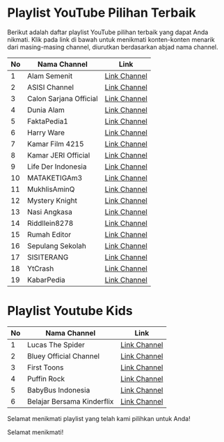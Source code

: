 # Playlist YouTube Pilihan Terbaik

Berikut adalah daftar playlist YouTube pilihan terbaik yang dapat Anda nikmati. Klik pada link di bawah untuk menikmati konten-konten menarik dari masing-masing channel, diurutkan berdasarkan abjad nama channel.

| No | Nama Channel | Link |
| --- | ------------ | ---- |
| 1 | Alam Semenit | [Link Channel](https://youtube.com/@AlamSemenit?si=9uIRhVK39xtyATWl) |
| 2 | ASISI Channel | [Link Channel](https://youtube.com/@ASISIChannel?si=Mri6ez1RTXsVtR8C) |
| 3 | Calon Sarjana Official | [Link Channel](https://youtube.com/@CalonSarjanaOfficial?si=VQ18mr1OLHU_U7tG) |
| 4 | Dunia Alam | [Link Channel](https://youtube.com/@dunia_alam?si=bWBa03xGlnHPX63Z) |
| 5 | FaktaPedia1 | [Link Channel](https://youtube.com/@FaktaPedia1?si=Q_UHnM8LY6vyW9Q_) |
| 6 | Harry Ware | [Link Channel](https://youtube.com/@harryware?si=K9qyxPj-hfUqCuqQ) |
| 7 | Kamar Film 4215 | [Link Channel](https://youtube.com/@kamarfilm4215?si=U4_lcp8F-iuZjMGg) |
| 8 | Kamar JERI Official | [Link Channel](https://youtube.com/@KamarJERI_Official?si=PhmPjdYIiE9K_Fq3) |
| 9 | Life Der Indonesia | [Link Channel](https://youtube.com/@lifederindonesia?si=v8G7l0T7ytOo0yas) |
| 10 | MATAKETIGAm3 | [Link Channel](https://youtube.com/@MATAKETIGAm3?si=XP71cPEtkziBrcsg) |
| 11 | MukhlisAminQ | [Link Channel](https://youtube.com/@MukhlisAminQ?si=fjk0bnPOI_-DrQYS) |
| 12 | Mystery Knight | [Link Channel](https://youtube.com/@mystery.knight?si=Z47WdfDVpcPbY3wz) |
| 13 | Nasi Angkasa | [Link Channel](https://youtube.com/@nasiangkasa?si=FDaGn7yV80AJk3_N) |
| 14 | Riddllein8278 | [Link Channel](https://youtube.com/@ridddlein8278?si=wvT2K8evVj0L8nMP) |
| 15 | Rumah Editor | [Link Channel](https://youtube.com/@RumahEditor?si=k6YiQQgZvakR8nRx) |
| 16 | Sepulang Sekolah | [Link Channel](https://youtube.com/@SepulangSekolah?si=LtD-anc2aRM7RWjH) |
| 17 | SISITERANG | [Link Channel](https://youtube.com/@SISITERANG?si=lShnrIigE2Y2FFun) |
| 18 | YtCrash | [Link Channel](https://youtube.com/@YtCrash?si=wnEhzXB9sJywlAty) |
| 19 | KabarPedia | [Link Channel](https://youtube.com/@KabarPedia?si=9FrSOOethPbVnry3) |



# Playlist Youtube Kids

| No | Nama Channel | Link |
| --- | ------------ | ---- |
| 1 | Lucas The Spider | [Link Channel](https://www.youtube.com/@lucasthespider/featured) |
| 2 | Bluey Official Channel | [Link Channel](https://www.youtube.com/@BlueyOfficialChannel) |
| 3 | First Toons | [Link Channel](https://www.youtube.com/@FirstToons) |
| 4 | Puffin Rock | [Link Channel](https://www.youtube.com/@PuffinRock) |
| 5 | BabyBus Indonesia | [Link Channel](https://www.youtube.com/@BabyBusID) |
| 6 | Belajar Bersama Kinderflix | [Link Channel](https://www.youtube.com/@BelajarBersamaKinderflix) |


Selamat menikmati playlist yang telah kami pilihkan untuk Anda!

Selamat menikmati!
